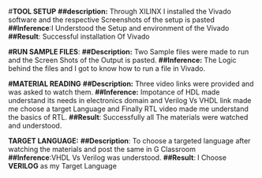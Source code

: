 #**TOOL SETUP**
**##description:** Through XILINX I installed the Vivado software and the respective Screenshots of the setup is pasted 
**##Inference**:I Understood the Setup and environment of the Vivado 
**##Result**: Successful installation Of Vivado

**#RUN SAMPLE FILES**:
**##Description:** Two Sample files were made to run and the Screen Shots of the Output is pasted.
**##Inference:** The Logic behind the files and I got to know how to run a file in Vivado.

**#MATERIAL READING**
**##Description:** Three video links were provided and was asked to watch them.
**##Inference:** Impotance of HDL made understand its needs in electronics domain and Verilog Vs VHDL link made me choose a target Language and Finally RTL video made me understand the basics of RTL.
**##Result**: Successfully all The materials were watched and understood.

**TARGET LANGUAGE:**
**##Description**: To choose a targeted language after watching the materials and post the same in G Classroom
**##Inference**:VHDL Vs Verilog was understood.
**##Result**: I Choose **VERILOG** as my Target Language


